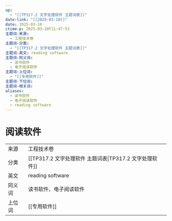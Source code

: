 ```yaml
---
up:
  - "[[TP317.2 文字处理软件 主题词表]]"
date-link: "[[2025-03-10]]"
date: 2025-03-10
ctime-p: 2025-03-10T11:47:53
主题词-来源:
  - 工程技术卷
主题词-分类:
  - "[[TP317.2 文字处理软件 主题词表]]"
主题词-英文: reading software
主题词-同义词:
  - 读书软件
  - 电子阅读软件
主题词-上位词:
  - "[[专用软件]]"
主题词-下位词: 
主题词-相关词: 
aliases:
  - 读书软件
  - 电子阅读软件
  - reading software
---
```


# 阅读软件

|   |   |
|---|---|
|来源|工程技术卷|
|分类|[[TP317.2 文字处理软件 主题词表\|TP317.2 文字处理软件]]|
|英文|reading software|
|同义词|读书软件、电子阅读软件|
|上位词|[[专用软件]]|
